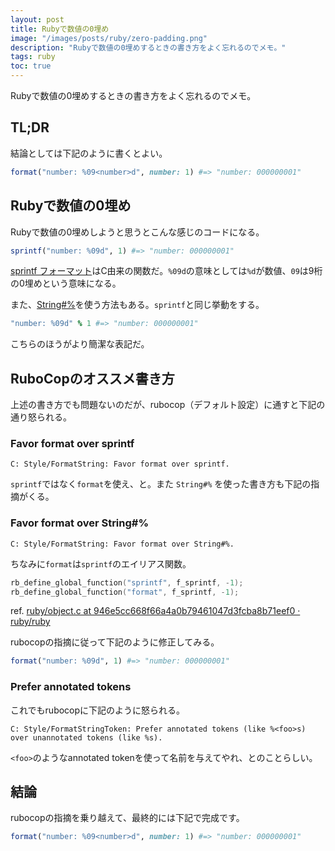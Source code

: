 ```yaml
---
layout: post
title: Rubyで数値の0埋め
image: "/images/posts/ruby/zero-padding.png"
description: "Rubyで数値の0埋めするときの書き方をよく忘れるのでメモ。"
tags: ruby
toc: true
---
```


Rubyで数値の0埋めするときの書き方をよく忘れるのでメモ。

## TL;DR

結論としては下記のように書くとよい。

```rb
format("number: %09<number>d", number: 1) #=> "number: 000000001"
```

## Rubyで数値の0埋め

Rubyで数値の0埋めしようと思うとこんな感じのコードになる。

```rb
sprintf("number: %09d", 1) #=> "number: 000000001"
```

[sprintf フォーマット](https://docs.ruby-lang.org/ja/latest/doc/print_format.html)はC由来の関数だ。`%09d`の意味としては`%d`が数値、`09`は9桁の0埋めという意味になる。

また、[String#%](https://docs.ruby-lang.org/ja/latest/class/String.html#I_--25)を使う方法もある。`sprintf`と同じ挙動をする。

```rb
"number: %09d" % 1 #=> "number: 000000001"
```

こちらのほうがより簡潔な表記だ。

## RuboCopのオススメ書き方

上述の書き方でも問題ないのだが、rubocop（デフォルト設定）に通すと下記の通り怒られる。

### Favor format over sprintf

```
C: Style/FormatString: Favor format over sprintf.
```

`sprintf`ではなく`format`を使え、と。また `String#%` を使った書き方も下記の指摘がくる。

### Favor format over String#%

```
C: Style/FormatString: Favor format over String#%.
```

ちなみに`format`は`sprintf`のエイリアス関数。

```c
rb_define_global_function("sprintf", f_sprintf, -1);
rb_define_global_function("format", f_sprintf, -1);
```

ref. [ruby/object.c at 946e5cc668f66a4a0b79461047d3fcba8b71eef0 · ruby/ruby](https://github.com/ruby/ruby/blob/946e5cc668f66a4a0b79461047d3fcba8b71eef0/object.c#L4630-L4631)

rubocopの指摘に従って下記のように修正してみる。

```rb
format("number: %09d", 1) #=> "number: 000000001"
```

### Prefer annotated tokens

これでもrubocopに下記のように怒られる。

```
C: Style/FormatStringToken: Prefer annotated tokens (like %<foo>s) over unannotated tokens (like %s).
```

`<foo>`のようなannotated tokenを使って名前を与えてやれ、とのことらしい。

## 結論

rubocopの指摘を乗り越えて、最終的には下記で完成です。

```rb
format("number: %09<number>d", number: 1) #=> "number: 000000001"
```
